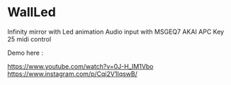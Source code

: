 # WallLed
Infinity mirror with Led animation
Audio input with MSGEQ7
AKAI APC Key 25 midi control

Demo here :

https://www.youtube.com/watch?v=0J-H_IM1Vbo
https://www.instagram.com/p/Cqi2V1IqswB/
